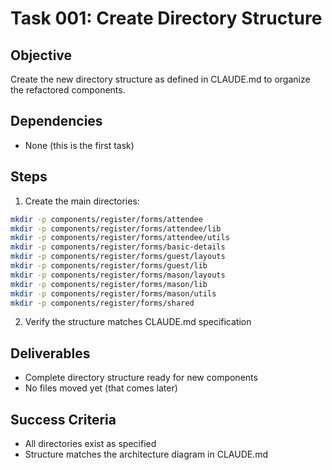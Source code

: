 # Task 001: Create Directory Structure

## Objective
Create the new directory structure as defined in CLAUDE.md to organize the refactored components.

## Dependencies
- None (this is the first task)

## Steps

1. Create the main directories:
```bash
mkdir -p components/register/forms/attendee
mkdir -p components/register/forms/attendee/lib
mkdir -p components/register/forms/attendee/utils
mkdir -p components/register/forms/basic-details
mkdir -p components/register/forms/guest/layouts
mkdir -p components/register/forms/guest/lib
mkdir -p components/register/forms/mason/layouts
mkdir -p components/register/forms/mason/lib
mkdir -p components/register/forms/mason/utils
mkdir -p components/register/forms/shared
```

2. Verify the structure matches CLAUDE.md specification

## Deliverables
- Complete directory structure ready for new components
- No files moved yet (that comes later)

## Success Criteria
- All directories exist as specified
- Structure matches the architecture diagram in CLAUDE.md